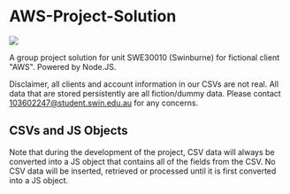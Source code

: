 # AWS-Project-Solution

![](https://media.tenor.com/CgGUXc-LDc4AAAAM/hacker-pc.gif)

A group project solution for unit SWE30010 (Swinburne) for fictional client "AWS". Powered by Node.JS.

Disclaimer, all clients and account information in our CSVs are not real. All data that are stored persistently are all fiction/dummy data. Please contact 103602247@student.swin.edu.au for any concerns.

## CSVs and JS Objects
Note that during the development of the project, CSV data will always be converted into a JS object that contains all of the fields from the CSV. No CSV data will be inserted, retrieved or processed until it is first converted into a JS object.
